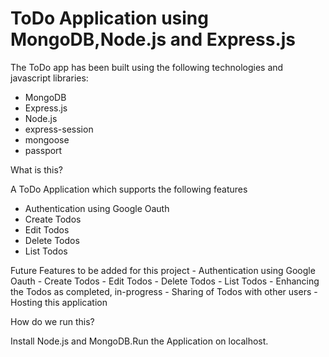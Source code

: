 # ToDo Application using MongoDB,Node.js and Express.js

The ToDo app has been built using the following technologies and javascript libraries:
  -   MongoDB
  -   Express.js
  -   Node.js
  -   express-session
  -   mongoose
  -   passport
  
  What is this?
  
 A ToDo Application which supports the following features
  -   Authentication using Google Oauth
  -   Create Todos
  -   Edit Todos
  -   Delete Todos
  -   List Todos
  
  Future Features to be added for this project
    -   Authentication using Google Oauth
    -   Create Todos
    -   Edit Todos
    -   Delete Todos
    -   List Todos
    -   Enhancing the Todos as completed, in-progress
    -   Sharing of Todos with other users
    -   Hosting this application
    
   How do we run this?
   
   Install Node.js and MongoDB.Run the Application on localhost.
    
